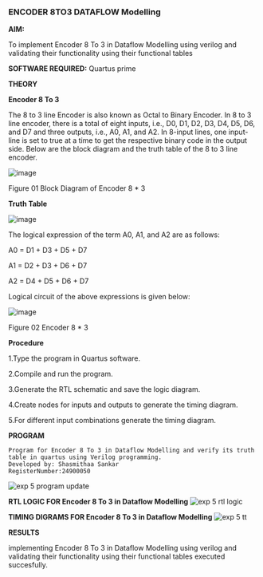 ### ENCODER 8TO3 DATAFLOW Modelling

**AIM:**

To implement  Encoder 8 To 3 in Dataflow Modelling using verilog and validating their functionality using their functional tables

**SOFTWARE REQUIRED:** Quartus prime

**THEORY**

**Encoder 8 To 3**

The 8 to 3 line Encoder is also known as Octal to Binary Encoder. In 8 to 3 line encoder, there is a total of eight inputs, i.e., D0, D1, D2, D3, D4, D5, D6, and D7 and three outputs, i.e., A0, A1, and A2. In 8-input lines, one input-line is set to true at a time to get the respective binary code in the output side. Below are the block diagram and the truth table of the 8 to 3 line encoder.

![image](https://github.com/naavaneetha/ENCODER8TO3DATAFLOW/assets/154305477/0bc242c1-eb9e-4c47-afe5-30428470efc3)

Figure 01  Block Diagram of Encoder 8 * 3

**Truth Table**

![image](https://github.com/naavaneetha/ENCODER8TO3DATAFLOW/assets/154305477/35496b14-ae6e-4cd1-9abd-d6736b576575)

The logical expression of the term A0, A1, and A2 are as follows:

A0 = D1 + D3 + D5 + D7

A1 = D2 + D3 + D6 + D7

A2 = D4 + D5 + D6 + D7

Logical circuit of the above expressions is given below:

![image](https://github.com/naavaneetha/ENCODER8TO3DATAFLOW/assets/154305477/95acaee6-c873-4c75-89eb-ef09fb158053)

Figure 02  Encoder 8 * 3

**Procedure**


1.Type the program in Quartus software.


2.Compile and run the program.


3.Generate the RTL schematic and save the logic diagram.


4.Create nodes for inputs and outputs to generate the timing diagram.


5.For different input combinations generate the timing diagram.


**PROGRAM**
```
Program for Encoder 8 To 3 in Dataflow Modelling and verify its truth table in quartus using Verilog programming. 
Developed by: Shasmithaa Sankar
RegisterNumber:24900050
```
![exp 5 program update](https://github.com/23003250/ENCODER8TO3DATAFLOW/assets/139331462/b2a06568-bdd4-42d0-9a18-524225b3d688)


**RTL LOGIC FOR Encoder 8 To 3 in Dataflow Modelling**
![exp 5 rtl logic](https://github.com/23003250/ENCODER8TO3DATAFLOW/assets/139331462/c8cb2265-4505-4f56-a177-9e8f038f47ae)


**TIMING DIGRAMS FOR Encoder 8 To 3 in Dataflow Modelling**
![exp 5 tt](https://github.com/23003250/ENCODER8TO3DATAFLOW/assets/139331462/d853a781-f957-440c-84f7-bf062b963455)


**RESULTS**

implementing Encoder 8 To 3 in Dataflow Modelling using verilog and validating their functionality using their functional tables executed succesfully.



